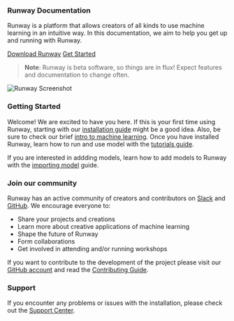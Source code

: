 <h3 class="Main__Title">Runway Documentation</h3>

<p class="Main__Description">Runway is a platform that allows creators of all kinds to use machine learning in an intuitive way. In this documentation, we aim to help you get up and running with Runway.</p>

<div class="Main__Buttons">
    <a class="Main__Button" href='https://runwayml.com/download' target="_blank">Download Runway</a>
    <a class="Main__Button"  href='/#/getting-started/overview'>Get Started</a>
</div>

> __Note__: Runway is beta software, so things are in flux! Expect features and documentation to change often.

![Runway Screenshot](assets/images/views/home-screen.png)

### Getting Started

Welcome! We are excited to have you here. If this is your first time using Runway, starting with our [installation guide](getting-started/installation) might be a good idea. Also, be sure to check our brief [intro to machine learning](getting-started/intro-to-machine-learning). Once you have installed Runway, learn  how to run and use model with the [tutorials guide](tutorials/tutorial_t2i).

If you are interested in addding models, learn how to add models to Runway with the [importing model](how-to/importing) guide.

### Join our community

Runway has an active community of creators and contributors on [Slack](https://join.slack.com/t/runwayml/shared_invite/enQtNTE2MDg0ODY2MTAzLTc4ZGVkMzE2MjljYzM3ZDRlNjkyMjk4NDZjOWU1ZTRjOTA3N2Y1ZjFiNTJkZTAyMWE0MGZiZjdlMTA1NTdiMzc) and [GitHub](https://github.com/runwayml). We encourage everyone to:

* Share your projects and creations
* Learn more about creative applications of machine learning
* Shape the future of Runway
* Form collaborations
* Get involved in attending and/or running workshops

If you want to contribute to the development of the project please visit our [GitHub account](https://github.com/runwayml) and read the [Contributing Guide](how-to/contributing).

### Support

If you encounter any problems or issues with the installation, please check out the [Support Center](https://support.runwayml.com/).
